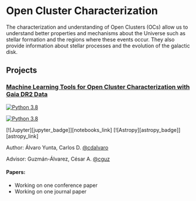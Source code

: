 # Open Cluster Characterization

The characterization and understanding of Open Clusters (OCs) allow us to understand better properties and mechanisms about the Universe such as stellar formation and the regions where these events occur. They also provide information about stellar processes and the evolution of the galactic disk.

## Projects

### [Machine Learning Tools for Open Cluster Characterization with Gaia DR2 Data](https://github.com/cdalvaro/machine-learning-master-thesis)

[![Python 3.8](https://img.shields.io/badge/python-3.8-blue.svg)](https://www.python.org/downloads/release/python-380/)

[![Python 3.8](https://img.shields.io/badge/Keras-2.2.-blue)](https://github.com/keras-team/keras/releases/tag/2.2.0)

[![Jupyter][jupyter_badge]][notebooks_link]
[![Astropy][astropy_badge]][astropy_link]

Author: Álvaro Yunta, Carlos D. [@cdalvaro](https://github.com/cdalvaro)

Advisor: Guzmán-Álvarez, César A. [@cguz](https://github.com/cguz)

#### Papers:

- Working on one conference paper
- Working on one journal paper
